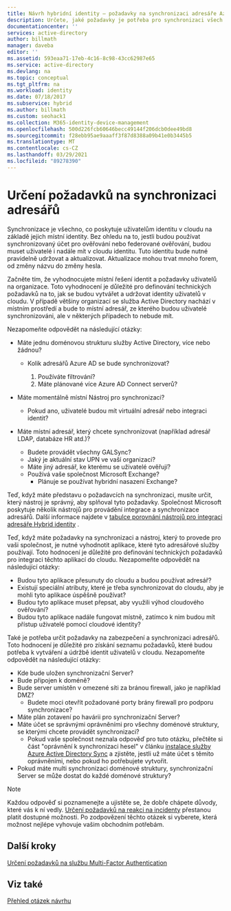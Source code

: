 ```yaml
---
title: Návrh hybridní identity – požadavky na synchronizaci adresáře Azure | Microsoft Docs
description: Určete, jaké požadavky je potřeba pro synchronizaci všech uživatelů mezi místními a cloudovou organizací.
documentationcenter: ''
services: active-directory
author: billmath
manager: daveba
editor: ''
ms.assetid: 593eaa71-17eb-4c16-8c98-43cc62987e65
ms.service: active-directory
ms.devlang: na
ms.topic: conceptual
ms.tgt_pltfrm: na
ms.workload: identity
ms.date: 07/18/2017
ms.subservice: hybrid
ms.author: billmath
ms.custom: seohack1
ms.collection: M365-identity-device-management
ms.openlocfilehash: 500d226fcb60646becc49144f206dcb0dee49bd8
ms.sourcegitcommit: f28ebb95ae9aaaff3f87d8388a09b41e0b3445b5
ms.translationtype: MT
ms.contentlocale: cs-CZ
ms.lasthandoff: 03/29/2021
ms.locfileid: "89278390"
---
```

# <a name="determine-directory-synchronization-requirements"></a>Určení požadavků na synchronizaci adresářů
Synchronizace je všechno, co poskytuje uživatelům identitu v cloudu na základě jejich místní identity. Bez ohledu na to, jestli budou používat synchronizovaný účet pro ověřování nebo federované ověřování, budou muset uživatelé i nadále mít v cloudu identitu.  Tuto identitu bude nutné pravidelně udržovat a aktualizovat.  Aktualizace mohou trvat mnoho forem, od změny názvu do změny hesla.  

Začněte tím, že vyhodnocujete místní řešení identit a požadavky uživatelů na organizace. Toto vyhodnocení je důležité pro definování technických požadavků na to, jak se budou vytvářet a udržovat identity uživatelů v cloudu.  V případě většiny organizací se služba Active Directory nachází v místním prostředí a bude to místní adresář, ze kterého budou uživatelé synchronizováni, ale v některých případech to nebude mít.  

Nezapomeňte odpovědět na následující otázky:

* Máte jednu doménovou strukturu služby Active Directory, více nebo žádnou?
  
  * Kolik adresářů Azure AD se bude synchronizovat?
    
    1. Používáte filtrování?
    2. Máte plánované více Azure AD Connect serverů?
* Máte momentálně místní Nástroj pro synchronizaci?
  
  * Pokud ano, uživatelé budou mít virtuální adresář nebo integraci identit?
* Máte místní adresář, který chcete synchronizovat (například adresář LDAP, databáze HR atd.)?
  * Budete provádět všechny GALSync?
  * Jaký je aktuální stav UPN ve vaší organizaci? 
  * Máte jiný adresář, ke kterému se uživatelé ověřují?
  * Používá vaše společnost Microsoft Exchange?
    * Plánuje se používat hybridní nasazení Exchange?

Teď, když máte představu o požadavcích na synchronizaci, musíte určit, který nástroj je správný, aby splňoval tyto požadavky.  Společnost Microsoft poskytuje několik nástrojů pro provádění integrace a synchronizace adresářů.  Další informace najdete v [tabulce porovnání nástrojů pro integraci adresáře Hybrid identity](plan-hybrid-identity-design-considerations-tools-comparison.md) . 

Teď, když máte požadavky na synchronizaci a nástroj, který to provede pro vaši společnost, je nutné vyhodnotit aplikace, které tyto adresářové služby používají. Toto hodnocení je důležité pro definování technických požadavků pro integraci těchto aplikací do cloudu. Nezapomeňte odpovědět na následující otázky:

* Budou tyto aplikace přesunuty do cloudu a budou používat adresář?
* Existují speciální atributy, které je třeba synchronizovat do cloudu, aby je mohli tyto aplikace úspěšně používat?
* Budou tyto aplikace muset přepsat, aby využili výhod cloudového ověřování?
* Budou tyto aplikace nadále fungovat místně, zatímco k nim budou mít přístup uživatelé pomocí cloudové identity?

Také je potřeba určit požadavky na zabezpečení a synchronizaci adresářů. Toto hodnocení je důležité pro získání seznamu požadavků, které budou potřeba k vytváření a údržbě identit uživatelů v cloudu. Nezapomeňte odpovědět na následující otázky:

* Kde bude uložen synchronizační Server?
* Bude připojen k doméně?
* Bude server umístěn v omezené síti za bránou firewall, jako je například DMZ?
  * Budete moci otevřít požadované porty brány firewall pro podporu synchronizace?
* Máte plán zotavení po havárii pro synchronizační Server?
* Máte účet se správnými oprávněními pro všechny doménové struktury, se kterými chcete provádět synchronizaci?
  * Pokud vaše společnost neznala odpověď pro tuto otázku, přečtěte si část "oprávnění k synchronizaci hesel" v článku [instalace služby Azure Active Directory Sync](/previous-versions/azure/azure-services/dn757602(v=azure.100)#BKMK_CreateAnADAccountForTheSyncService) a zjistěte, jestli už máte účet s těmito oprávněními, nebo pokud ho potřebujete vytvořit.
* Pokud máte multi synchronizaci doménové struktury, synchronizační Server se může dostat do každé doménové struktury?

> [!NOTE]
> Každou odpověď si poznamenejte a ujistěte se, že dobře chápete důvody, které vás k ní vedly. [Určení požadavků na reakci na incidenty](plan-hybrid-identity-design-considerations-incident-response-requirements.md) přestanou platit dostupné možnosti. Po zodpovězení těchto otázek si vyberete, která možnost nejlépe vyhovuje vašim obchodním potřebám.
> 
> 

## <a name="next-steps"></a>Další kroky
[Určení požadavků na službu Multi-Factor Authentication](plan-hybrid-identity-design-considerations-multifactor-auth-requirements.md)

## <a name="see-also"></a>Viz také
[Přehled otázek návrhu](plan-hybrid-identity-design-considerations-overview.md)